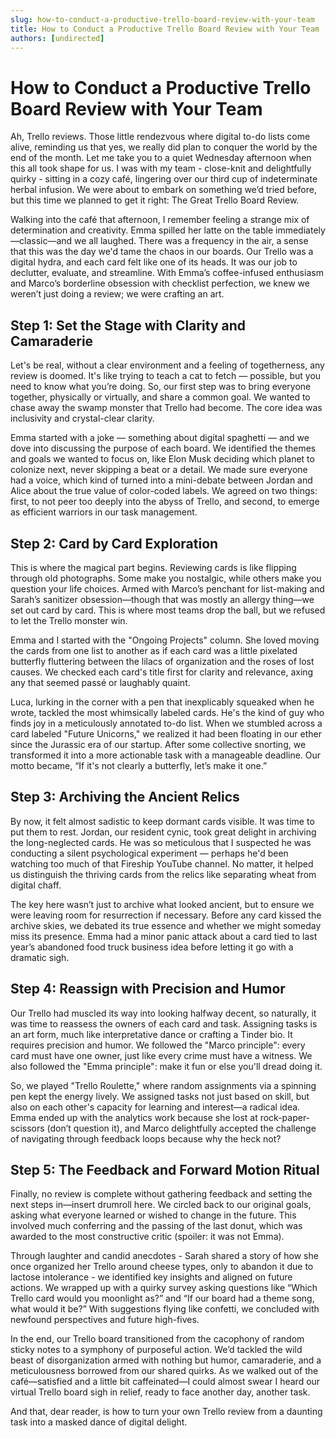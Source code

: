 ```yaml
---
slug: how-to-conduct-a-productive-trello-board-review-with-your-team
title: How to Conduct a Productive Trello Board Review with Your Team
authors: [undirected]
---
```



# How to Conduct a Productive Trello Board Review with Your Team

Ah, Trello reviews. Those little rendezvous where digital to-do lists come alive, reminding us that yes, we really did plan to conquer the world by the end of the month. Let me take you to a quiet Wednesday afternoon when this all took shape for us. I was with my team - close-knit and delightfully quirky - sitting in a cozy café, lingering over our third cup of indeterminate herbal infusion. We were about to embark on something we’d tried before, but this time we planned to get it right: The Great Trello Board Review.

Walking into the café that afternoon, I remember feeling a strange mix of determination and creativity. Emma spilled her latte on the table immediately—classic—and we all laughed. There was a frequency in the air, a sense that this was the day we'd tame the chaos in our boards. Our Trello was a digital hydra, and each card felt like one of its heads. It was our job to declutter, evaluate, and streamline. With Emma’s coffee-infused enthusiasm and Marco’s borderline obsession with checklist perfection, we knew we weren’t just doing a review; we were crafting an art.

## Step 1: Set the Stage with Clarity and Camaraderie

Let's be real, without a clear environment and a feeling of togetherness, any review is doomed. It's like trying to teach a cat to fetch — possible, but you need to know what you’re doing. So, our first step was to bring everyone together, physically or virtually, and share a common goal. We wanted to chase away the swamp monster that Trello had become. The core idea was inclusivity and crystal-clear clarity.

Emma started with a joke — something about digital spaghetti — and we dove into discussing the purpose of each board. We identified the themes and goals we wanted to focus on, like Elon Musk deciding which planet to colonize next, never skipping a beat or a detail. We made sure everyone had a voice, which kind of turned into a mini-debate between Jordan and Alice about the true value of color-coded labels. We agreed on two things: first, to not peer too deeply into the abyss of Trello, and second, to emerge as efficient warriors in our task management.

## Step 2: Card by Card Exploration

This is where the magical part begins. Reviewing cards is like flipping through old photographs. Some make you nostalgic, while others make you question your life choices. Armed with Marco’s penchant for list-making and Sarah’s sanitizer obsession—though that was mostly an allergy thing—we set out card by card. This is where most teams drop the ball, but we refused to let the Trello monster win.

Emma and I started with the "Ongoing Projects" column. She loved moving the cards from one list to another as if each card was a little pixelated butterfly fluttering between the lilacs of organization and the roses of lost causes. We checked each card's title first for clarity and relevance, axing any that seemed passé or laughably quaint.

Luca, lurking in the corner with a pen that inexplicably squeaked when he wrote, tackled the most whimsically labeled cards. He's the kind of guy who finds joy in a meticulously annotated to-do list. When we stumbled across a card labeled "Future Unicorns," we realized it had been floating in our ether since the Jurassic era of our startup. After some collective snorting, we transformed it into a more actionable task with a manageable deadline. Our motto became, “If it's not clearly a butterfly, let’s make it one.”

## Step 3: Archiving the Ancient Relics

By now, it felt almost sadistic to keep dormant cards visible. It was time to put them to rest. Jordan, our resident cynic, took great delight in archiving the long-neglected cards. He was so meticulous that I suspected he was conducting a silent psychological experiment — perhaps he'd been watching too much of that Fireship YouTube channel. No matter, it helped us distinguish the thriving cards from the relics like separating wheat from digital chaff.

The key here wasn’t just to archive what looked ancient, but to ensure we were leaving room for resurrection if necessary. Before any card kissed the archive skies, we debated its true essence and whether we might someday miss its presence. Emma had a minor panic attack about a card tied to last year’s abandoned food truck business idea before letting it go with a dramatic sigh.

## Step 4: Reassign with Precision and Humor

Our Trello had muscled its way into looking halfway decent, so naturally, it was time to reassess the owners of each card and task. Assigning tasks is an art form, much like interpretative dance or crafting a Tinder bio. It requires precision and humor. We followed the "Marco principle": every card must have one owner, just like every crime must have a witness. We also followed the "Emma principle": make it fun or else you'll dread doing it.

So, we played "Trello Roulette," where random assignments via a spinning pen kept the energy lively. We assigned tasks not just based on skill, but also on each other's capacity for learning and interest—a radical idea. Emma ended up with the analytics work because she lost at rock-paper-scissors (don’t question it), and Marco delightfully accepted the challenge of navigating through feedback loops because why the heck not?

## Step 5: The Feedback and Forward Motion Ritual

Finally, no review is complete without gathering feedback and setting the next steps in—insert drumroll here. We circled back to our original goals, asking what everyone learned or wished to change in the future. This involved much conferring and the passing of the last donut, which was awarded to the most constructive critic (spoiler: it was not Emma).

Through laughter and candid anecdotes - Sarah shared a story of how she once organized her Trello around cheese types, only to abandon it due to lactose intolerance - we identified key insights and aligned on future actions. We wrapped up with a quirky survey asking questions like “Which Trello card would you moonlight as?” and “If our board had a theme song, what would it be?” With suggestions flying like confetti, we concluded with newfound perspectives and future high-fives.

In the end, our Trello board transitioned from the cacophony of random sticky notes to a symphony of purposeful action. We’d tackled the wild beast of disorganization armed with nothing but humor, camaraderie, and a meticulousness borrowed from our shared quirks. As we walked out of the café—satisfied and a little bit caffeinated—I could almost swear I heard our virtual Trello board sigh in relief, ready to face another day, another task.

And that, dear reader, is how to turn your own Trello review from a daunting task into a masked dance of digital delight.
